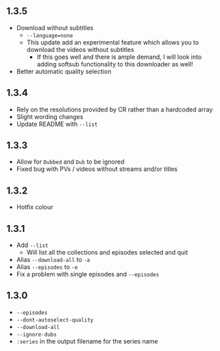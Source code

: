 ## 1.3.5
- Download without subtitles
  - `--language=none`
  - This update add an experimental feature which allows you to download the videos without subtitles
    - If this goes well and there is ample demand, I will look into adding softsub functionality to this downloader as well!
- Better automatic quality selection

## 1.3.4
- Rely on the resolutions provided by CR rather than a hardcoded array
- Slight wording changes
- Update README with `--list`

## 1.3.3
- Allow for `Dubbed` and `Dub` to be ignored
- Fixed bug with PVs / videos without streams and/or titles

## 1.3.2
- Hotfix colour

## 1.3.1
- Add `--list`
  - Will list all the collections and episodes selected and quit
- Alias `--download-all` to `-a`
- Alias `--episodes` to `-e`
- Fix a problem with single episodes and `--episodes`

## 1.3.0
- `--episodes`
- `--dont-autoselect-quality`
- `--download-all`
- `--ignore-dubs`
- `:series` in the output filename for the series name